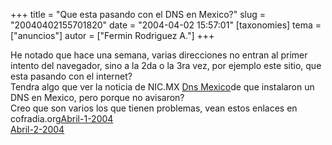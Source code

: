 +++
title = "Que esta pasando con el DNS en Mexico?"
slug = "20040402155701820"
date = "2004-04-02 15:57:01"
[taxonomies]
tema = ["anuncios"]
autor = ["Fermin Rodriguez A."]
+++

He notado que hace una semana, varias direcciones no entran al primer
intento del navegador, sino a la 2da o la 3ra vez, por ejemplo este
sitio, que esta pasando con el internet?  
Tendra algo que ver la noticia de NIC.MX [Dns
Mexico](http://www.nic.mx/es/Noticias_2?NEWS=67)de que instalaron un DNS
en Mexico, pero porque no avisaron?  
Creo que son varios los que tienen problemas, vean estos enlaces en
cofradia.org[Abril-1-2004](http://www.cofradia.org/modules.php?name=News&file=article&sid=8815)  
[Abril-2-2004](http://www.cofradia.org/modules.php?name=News&file=article&sid=8828)

